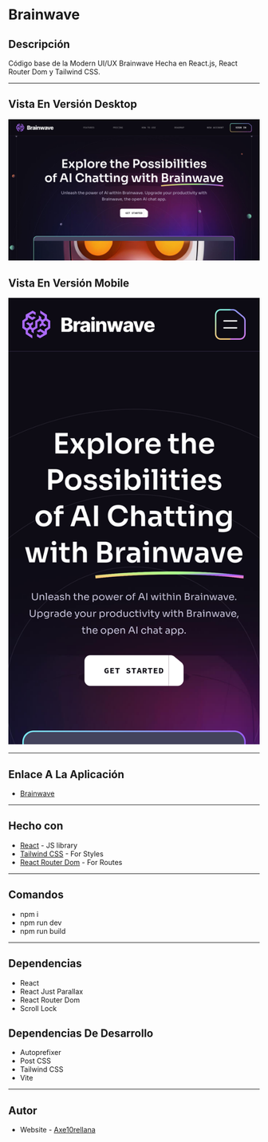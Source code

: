 # Brainwave

## Descripción

Código base de la Modern UI/UX Brainwave Hecha en React.js, React Router Dom y Tailwind CSS.

---

## Vista En Versión Desktop

![Vista_En_Versión_Desktop](src/assets/design/desktop-design.jpg)

## Vista En Versión Mobile

![Vista_En_Versión_Mobile](src/assets/design/mobile-design.jpg)

---

## Enlace A La Aplicación

- [Brainwave](https://ui-brainwave.netlify.app/)

---

## Hecho con

- [React](https://react.dev/) - JS library
- [Tailwind CSS](https://tailwindcss.com/) - For Styles
- [React Router Dom](https://reactrouter.com/en/main) - For Routes

---

## Comandos

- npm i
- npm run dev
- npm run build

---

## Dependencias

- React
- React Just Parallax
- React Router Dom
- Scroll Lock

## Dependencias De Desarrollo

- Autoprefixer
- Post CSS
- Tailwind CSS
- Vite

---

## Autor

- Website - [Axe10rellana](https://axe10rellana.github.io/portafolio/portafolio/)
